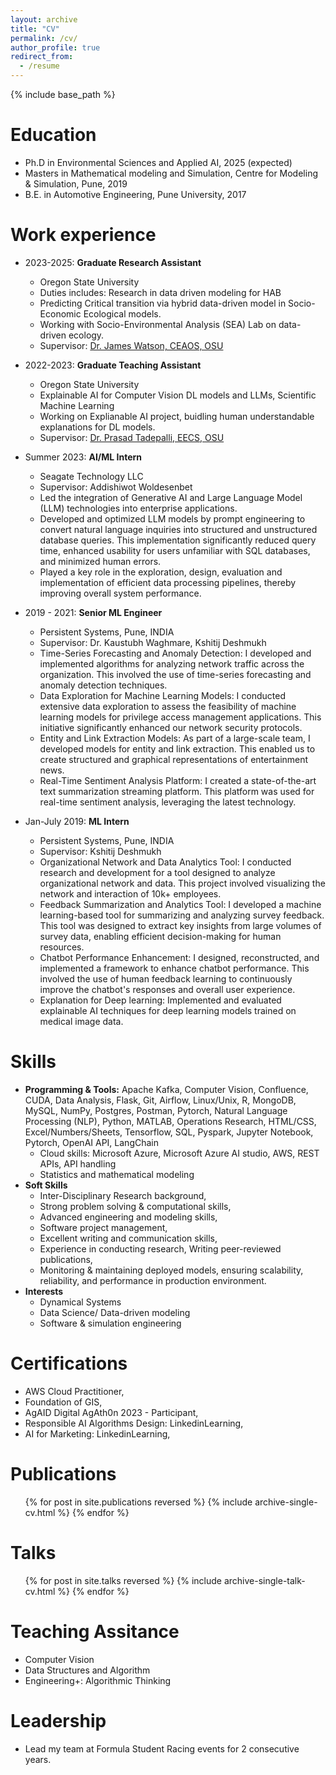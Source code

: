 ```yaml
---
layout: archive
title: "CV"
permalink: /cv/
author_profile: true
redirect_from:
  - /resume
---
```


{% include base_path %}

Education
======
* Ph.D in Environmental Sciences and Applied AI, 2025 (expected)
* Masters in Mathematical modeling and Simulation, Centre for Modeling & Simulation, Pune, 2019
* B.E. in Automotive Engineering, Pune University, 2017

Work experience
======
* 2023-2025: **Graduate Research Assistant**
  * Oregon State University
  * Duties includes: Research in data driven modeling for HAB 
  * Predicting Critical transition via hybrid data-driven model in Socio-Economic Ecological models.
  * Working with Socio-Environmental Analysis (SEA) Lab on data-driven ecology.
  * Supervisor: [Dr. James Watson, CEAOS, OSU](https://ceoas.oregonstate.edu/directory/james-watson)


* 2022-2023: **Graduate Teaching Assistant**
  * Oregon State University
  * Explainable AI for Computer Vision DL models and LLMs, Scientific Machine Learning
  * Working on Explianable AI project, buidling human understandable explanations for DL models.
  * Supervisor: [Dr. Prasad Tadepalli, EECS, OSU](https://engineering.oregonstate.edu/people/prasad-tadepalli)

* Summer 2023: **AI/ML Intern**
  * Seagate Technology LLC
  * Supervisor: Addishiwot Woldesenbet
  * Led the integration of Generative AI and Large Language Model (LLM) technologies into enterprise applications.
  * Developed and optimized LLM models by prompt engineering to convert natural language inquiries into structured and unstructured database queries. This implementation significantly reduced query time, enhanced usability for users unfamiliar with SQL databases, and minimized human errors.
  * Played a key role in the exploration, design, evaluation and implementation of efficient data processing pipelines, thereby improving overall system performance.

* 2019 - 2021: **Senior ML Engineer**
  * Persistent Systems, Pune, INDIA
  * Supervisor: Dr. Kaustubh Waghmare, Kshitij Deshmukh
  * Time-Series Forecasting and Anomaly Detection: I developed and implemented algorithms for analyzing network traffic across the organization. This involved the use of time-series forecasting and anomaly detection techniques.
  * Data Exploration for Machine Learning Models: I conducted extensive data exploration to assess the feasibility of machine learning models for privilege access management applications. This initiative significantly enhanced our network security protocols.
  * Entity and Link Extraction Models: As part of a large-scale team, I developed models for entity and link extraction. This enabled us to create structured and graphical representations of entertainment news.
  * Real-Time Sentiment Analysis Platform: I created a state-of-the-art text summarization streaming platform. This platform was used for real-time sentiment analysis, leveraging the latest technology.

* Jan-July 2019: **ML Intern**
  * Persistent Systems, Pune, INDIA
  * Supervisor: Kshitij Deshmukh
  * Organizational Network and Data Analytics Tool: I conducted research and development for a tool designed to analyze organizational network and data. This project involved visualizing the network and interaction of 10k+ employees.
  * Feedback Summarization and Analytics Tool: I developed a machine learning-based tool for summarizing and analyzing survey feedback. This tool was designed to extract key insights from large volumes of survey data, enabling efficient decision-making for human resources.
  * Chatbot Performance Enhancement: I designed, reconstructed, and implemented a framework to enhance chatbot performance. This involved the use of human feedback learning to continuously improve the chatbot's responses and overall user experience.
  * Explanation for Deep learning: Implemented and evaluated explainable AI techniques for deep learning models trained on medical image data.

  
Skills
======
* **Programming & Tools:** Apache Kafka, Computer Vision, Confluence, CUDA, Data Analysis, Flask, Git, Airflow, Linux/Unix, R, MongoDB, MySQL, NumPy, Postgres, Postman, Pytorch, Natural Language Processing (NLP), Python, MATLAB, Operations Research, HTML/CSS, Excel/Numbers/Sheets, Tensorflow, SQL, Pyspark, Jupyter Notebook, Pytorch, OpenAI API, LangChain
  * Cloud skills: Microsoft Azure, Microsoft Azure AI studio, AWS, REST APIs, API handling
  * Statistics and mathematical modeling
* **Soft Skills**
  * Inter-Disciplinary Research background, 
  * Strong problem solving & computational skills, 
  * Advanced engineering and modeling skills, 
  * Software project management, 
  * Excellent writing and communication skills, 
  * Experience in conducting research, Writing peer-reviewed publications, 
  * Monitoring & maintaining deployed models, ensuring scalability, reliability, and performance in production environment.
* **Interests**
  * Dynamical Systems
  * Data Science/ Data-driven modeling
  * Software & simulation engineering


Certifications
======
  * AWS Cloud Practitioner, 
  * Foundation of GIS, 
  * AgAID Digital AgAth0n 2023 - Participant, 
  * Responsible AI Algorithms Design: LinkedinLearning, 
  * AI for Marketing: LinkedinLearning,


Publications
======
  <ul>{% for post in site.publications reversed %}
    {% include archive-single-cv.html %}
  {% endfor %}</ul>
  
Talks
======
  <ul>{% for post in site.talks reversed %}
    {% include archive-single-talk-cv.html  %}
  {% endfor %}</ul>
  
Teaching Assitance
======
  * Computer Vision
  * Data Structures and Algorithm
  * Engineering+: Algorithmic Thinking
  
Leadership
======
* Lead my team at Formula Student Racing events for 2 consecutive years.
